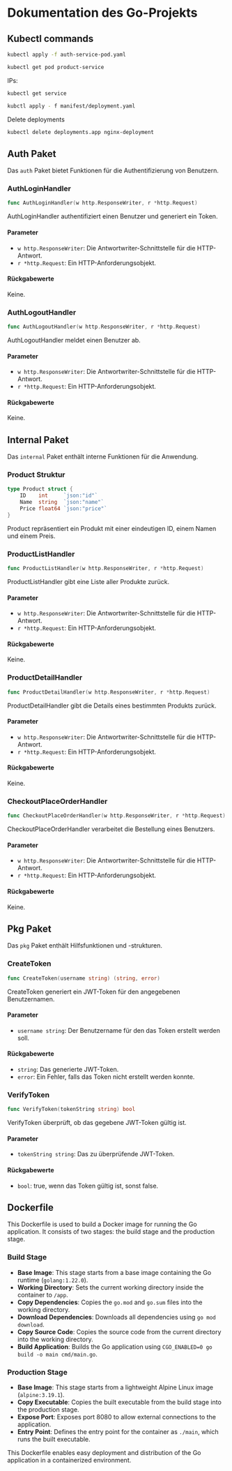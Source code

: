 # Dokumentation des Go-Projekts

## Kubectl commands



```bash
kubectl apply -f auth-service-pod.yaml
```
```bash
kubectl get pod product-service   
```

IPs:

```bash
kubectl get service
```

```bash
kubctl apply - f manifest/deployment.yaml
```

Delete deployments

```bash
kubectl delete deployments.app nginx-deployment
```

## Auth Paket

Das `auth` Paket bietet Funktionen für die Authentifizierung von Benutzern.

### AuthLoginHandler

```go
func AuthLoginHandler(w http.ResponseWriter, r *http.Request)
```

AuthLoginHandler authentifiziert einen Benutzer und generiert ein Token.

#### Parameter

- `w http.ResponseWriter`: Die Antwortwriter-Schnittstelle für die HTTP-Antwort.
- `r *http.Request`: Ein HTTP-Anforderungsobjekt.

#### Rückgabewerte

Keine.

### AuthLogoutHandler

```go
func AuthLogoutHandler(w http.ResponseWriter, r *http.Request)
```

AuthLogoutHandler meldet einen Benutzer ab.

#### Parameter

- `w http.ResponseWriter`: Die Antwortwriter-Schnittstelle für die HTTP-Antwort.
- `r *http.Request`: Ein HTTP-Anforderungsobjekt.

#### Rückgabewerte

Keine.

## Internal Paket

Das `internal` Paket enthält interne Funktionen für die Anwendung.

### Product Struktur

```go
type Product struct {
    ID    int     `json:"id"`
    Name  string  `json:"name"`
    Price float64 `json:"price"`
}
```

Product repräsentiert ein Produkt mit einer eindeutigen ID, einem Namen und einem Preis.

### ProductListHandler

```go
func ProductListHandler(w http.ResponseWriter, r *http.Request)
```

ProductListHandler gibt eine Liste aller Produkte zurück.

#### Parameter

- `w http.ResponseWriter`: Die Antwortwriter-Schnittstelle für die HTTP-Antwort.
- `r *http.Request`: Ein HTTP-Anforderungsobjekt.

#### Rückgabewerte

Keine.

### ProductDetailHandler

```go
func ProductDetailHandler(w http.ResponseWriter, r *http.Request)
```

ProductDetailHandler gibt die Details eines bestimmten Produkts zurück.

#### Parameter

- `w http.ResponseWriter`: Die Antwortwriter-Schnittstelle für die HTTP-Antwort.
- `r *http.Request`: Ein HTTP-Anforderungsobjekt.

#### Rückgabewerte

Keine.

### CheckoutPlaceOrderHandler

```go
func CheckoutPlaceOrderHandler(w http.ResponseWriter, r *http.Request)
```

CheckoutPlaceOrderHandler verarbeitet die Bestellung eines Benutzers.

#### Parameter

- `w http.ResponseWriter`: Die Antwortwriter-Schnittstelle für die HTTP-Antwort.
- `r *http.Request`: Ein HTTP-Anforderungsobjekt.

#### Rückgabewerte

Keine.

## Pkg Paket

Das `pkg` Paket enthält Hilfsfunktionen und -strukturen.

### CreateToken

```go
func CreateToken(username string) (string, error)
```

CreateToken generiert ein JWT-Token für den angegebenen Benutzernamen.

#### Parameter

- `username string`: Der Benutzername für den das Token erstellt werden soll.

#### Rückgabewerte

- `string`: Das generierte JWT-Token.
- `error`: Ein Fehler, falls das Token nicht erstellt werden konnte.

### VerifyToken

```go
func VerifyToken(tokenString string) bool
```

VerifyToken überprüft, ob das gegebene JWT-Token gültig ist.

#### Parameter

- `tokenString string`: Das zu überprüfende JWT-Token.

#### Rückgabewerte

- `bool`: true, wenn das Token gültig ist, sonst false.

## Dockerfile

This Dockerfile is used to build a Docker image for running the Go application. It consists of two stages: the build stage and the production stage.

### Build Stage

- **Base Image**: This stage starts from a base image containing the Go runtime (`golang:1.22.0`).
- **Working Directory**: Sets the current working directory inside the container to `/app`.
- **Copy Dependencies**: Copies the `go.mod` and `go.sum` files into the working directory.
- **Download Dependencies**: Downloads all dependencies using `go mod download`.
- **Copy Source Code**: Copies the source code from the current directory into the working directory.
- **Build Application**: Builds the Go application using `CGO_ENABLED=0 go build -o main cmd/main.go`.

### Production Stage

- **Base Image**: This stage starts from a lightweight Alpine Linux image (`alpine:3.19.1`).
- **Copy Executable**: Copies the built executable from the build stage into the production stage.
- **Expose Port**: Exposes port 8080 to allow external connections to the application.
- **Entry Point**: Defines the entry point for the container as `./main`, which runs the built executable.

This Dockerfile enables easy deployment and distribution of the Go application in a containerized environment.
